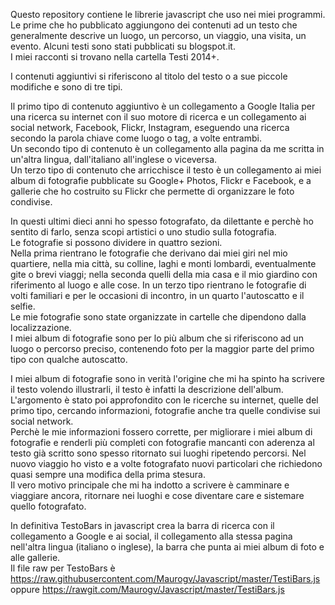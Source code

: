Questo repository contiene le librerie javascript che uso nei miei programmi.  
Le prime che ho pubblicato aggiungono dei contenuti ad un testo che generalmente descrive un luogo, un percorso, un viaggio, una visita, un evento. Alcuni testi sono stati pubblicati su blogspot.it.  
I miei racconti si trovano nella cartella Testi 2014+.  

I contenuti aggiuntivi si riferiscono al titolo del testo o a sue piccole modifiche e sono di tre tipi.

Il primo tipo di contenuto aggiuntivo è un collegamento a Google Italia per una ricerca su internet con il suo motore di ricerca e un collegamento ai social network, Facebook, Flickr, Instagram, eseguendo una ricerca secondo la parola chiave come luogo o tag, a volte entrambi.  
Un secondo tipo di contenuto è un collegamento alla pagina da me scritta in un'altra lingua, dall'italiano all'inglese o viceversa.  
Un terzo tipo di contenuto che arricchisce il testo è un collegamento ai miei album di fotografie pubblicate su Google+ Photos, Flickr e Facebook, e a gallerie che ho costruito su Flickr che permette di organizzare le foto condivise.

In questi ultimi dieci anni ho spesso fotografato, da dilettante e perchè ho sentito di farlo, senza scopi artistici o uno studio sulla fotografia.  
Le fotografie si possono dividere in quattro sezioni.  
Nella prima rientrano le fotografie che derivano dai miei giri nel mio quartiere, nella mia città, su colline, laghi e monti lombardi, eventualmente gite o brevi viaggi; nella seconda quelli della mia casa e il mio giardino con riferimento al luogo e alle cose. In un terzo tipo rientrano le fotografie di volti familiari e per le occasioni di incontro, in un quarto l'autoscatto e il selfie.  
Le mie fotografie sono state organizzate in cartelle che dipendono dalla localizzazione.  
I miei album di fotografie sono per lo più album che si riferiscono ad un luogo o percorso preciso, contenendo foto per la maggior parte del primo tipo con qualche autoscatto.

I miei album di fotografie sono in verità l'origine che mi ha spinto ha scrivere il testo volendo illustrarli, il testo è infatti la descrizione dell'album.  
L'argomento è stato poi approfondito con le ricerche su internet, quelle del primo tipo, cercando informazioni, fotografie anche tra quelle condivise sui social network.   
Perchè le mie informazioni fossero corrette, per migliorare i miei album di fotografie e renderli più completi con fotografie mancanti con aderenza al testo già scritto sono spesso ritornato sui luoghi ripetendo percorsi. Nel nuovo viaggio ho visto e a volte fotografato nuovi particolari che richiedono quasi sempre una modifica della prima stesura.  
Il vero motivo principale che mi ha indotto a scrivere è camminare e viaggiare ancora, ritornare nei luoghi e cose diventare care e sistemare quello fotografato.  

In definitiva TestoBars in javascript crea la barra di ricerca con il collegamento a Google e ai social, il collegamento alla stessa pagina nell'altra lingua (italiano o inglese), la barra che punta ai miei album di foto e alle gallerie.  
Il file raw per TestoBars è https://raw.githubusercontent.com/Maurogv/Javascript/master/TestiBars.js oppure https://rawgit.com/Maurogv/Javascript/master/TestiBars.js
